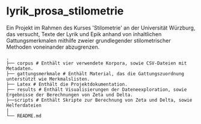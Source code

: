 # lyrik_prosa_stilometrie

Ein Projekt im Rahmen des Kurses 'Stilometrie' an der Universität Würzburg, das versucht, Texte der Lyrik und Epik anhand von inhaltlichen Gattungsmerkmalen mithilfe zweier grundlegender stilometrischer Methoden voneinander abzugrenzen.

    .
    ├── corpus # Enthält vier verwendete Korpora, sowie CSV-Dateien mit Metadaten.
    ├── gattungsmerkmale # Enthält Material, das die Gattungszuordnung unterstützt wie Merkmalslisten.
    ├── Latex # Enthält die Projektdokumentation.
    ├── results # Enthält Visualisierungen der Dateneexploration, sowie Ergebnisse der Berechnungen von Zeta und Delta.
    ├──scripts # Enthält Skripte zur Berechnung von Zeta und Delta, sowie Helferdateien
    |
    └── README.md
